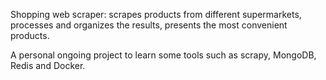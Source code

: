 Shopping web scraper: scrapes products from different supermarkets, processes
and organizes the results, presents the most convenient products.

A personal ongoing project to learn some tools such as scrapy, MongoDB, Redis and Docker.